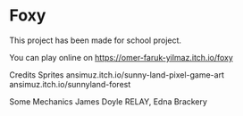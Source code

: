 # Foxy
This project has been made for school project.

You can play online on https://omer-faruk-yilmaz.itch.io/foxy

Credits
Sprites
ansimuz.itch.io/sunny-land-pixel-game-art
ansimuz.itch.io/sunnyland-forest

Some Mechanics
James Doyle
RELAY, Edna
Brackery
